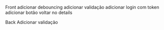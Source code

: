 Front
adicionar debouncing
adicionar validação
adicionar login com token
adicionar botão voltar no details


Back
Adicionar validação
